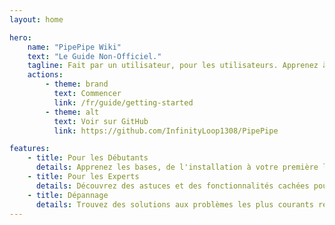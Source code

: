 ```yaml
---
layout: home

hero:
    name: "PipePipe Wiki"
    text: "Le Guide Non-Officiel."
    tagline: Fait par un utilisateur, pour les utilisateurs. Apprenez à maîtriser chaque aspect de l'application.
    actions:
        - theme: brand
          text: Commencer
          link: /fr/guide/getting-started
        - theme: alt
          text: Voir sur GitHub
          link: https://github.com/InfinityLoop1308/PipePipe

features:
    - title: Pour les Débutants
      details: Apprenez les bases, de l'installation à votre première lecture.
    - title: Pour les Experts
      details: Découvrez des astuces et des fonctionnalités cachées pour optimiser votre expérience.
    - title: Dépannage
      details: Trouvez des solutions aux problèmes les plus courants rencontrés par la communauté.
---
```

